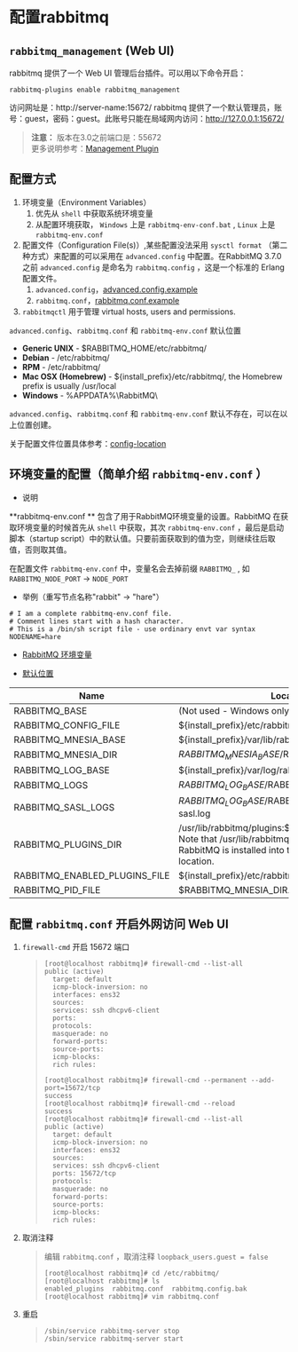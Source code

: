 # 配置rabbitmq

## `rabbitmq_management` (Web UI)

rabbitmq 提供了一个 Web UI 管理后台插件。可以用以下命令开启：
```
rabbitmq-plugins enable rabbitmq_management
```
访问网址是：http://server-name:15672/
rabbitmq 提供了一个默认管理员，账号：guest，密码：guest。此账号只能在局域网内访问：http://127.0.0.1:15672/

> **注意：** 版本在3.0之前端口是：55672  
> 更多说明参考：[Management Plugin](http://www.rabbitmq.com/management.html)

## 配置方式

1. 环境变量（Environment Variables）
    1. 优先从 `shell` 中获取系统环境变量
    1. 从配置环境获取， `Windows` 上是 `rabbitmq-env-conf.bat` , `Linux` 上是 `rabbitmq-env.conf`
1. 配置文件（Configuration File(s)）,某些配置没法采用 `sysctl format` （第二种方式）来配置的可以采用在 `advanced.config` 中配置。在RabbitMQ 3.7.0之前 `advanced.config` 是命名为 `rabbitmq.config` ，这是一个标准的 Erlang 配置文件。
    1. `advanced.config`，[advanced.config.example](https://github.com/rabbitmq/rabbitmq-server/blob/master/docs/advanced.config.example)
    1. `rabbitmq.conf`，[rabbitmq.conf.example](https://github.com/rabbitmq/rabbitmq-server/blob/master/docs/rabbitmq.conf.example)
1. `rabbitmqctl` 用于管理 virtual hosts, users and permissions.

`advanced.config`、`rabbitmq.conf` 和 `rabbitmq-env.conf` 默认位置

- **Generic UNIX** - $RABBITMQ_HOME/etc/rabbitmq/
- **Debian** - /etc/rabbitmq/
- **RPM** - /etc/rabbitmq/
- **Mac OSX (Homebrew)** - ${install_prefix}/etc/rabbitmq/, the Homebrew prefix is usually /usr/local
- **Windows** - %APPDATA%\RabbitMQ\

`advanced.config`、`rabbitmq.conf` 和 `rabbitmq-env.conf` 默认不存在，可以在以上位置创建。  

关于配置文件位置具体参考：[config-location](http://www.rabbitmq.com/configure.html#config-location)

## 环境变量的配置（简单介绍 `rabbitmq-env.conf` ）

- 说明

**rabbitmq-env.conf ** 包含了用于RabbitMQ环境变量的设置。RabbitMQ 在获取环境变量的时候首先从 `shell` 中获取，其次 `rabbitmq-env.conf` ，最后是启动脚本（startup script）中的默认值。只要前面获取到的值为空，则继续往后取值，否则取其值。

在配置文件 `rabbitmq-env.conf` 中，变量名会去掉前缀 `RABBITMQ_` , 如 `RABBITMQ_NODE_PORT` -> `NODE_PORT` 

- 举例（重写节点名称"rabbit" -> "hare"）

``` 
# I am a complete rabbitmq-env.conf file.
# Comment lines start with a hash character.
# This is a /bin/sh script file - use ordinary envt var syntax
NODENAME=hare
```

- [RabbitMQ 环境变量](http://www.rabbitmq.com/configure.html#define-environment-variables)

- [默认位置](http://www.rabbitmq.com/relocate.html)

Name  |  Location
---  |  ---
RABBITMQ_BASE  |  (Not used - Windows only)
RABBITMQ_CONFIG_FILE  |  ${install_prefix}/etc/rabbitmq/rabbitmq
RABBITMQ_MNESIA_BASE  |  ${install_prefix}/var/lib/rabbitmq/mnesia
RABBITMQ_MNESIA_DIR  |  $RABBITMQ_MNESIA_BASE/$RABBITMQ_NODENAME
RABBITMQ_LOG_BASE  |  ${install_prefix}/var/log/rabbitmq
RABBITMQ_LOGS  |  $RABBITMQ_LOG_BASE/$RABBITMQ_NODENAME.log
RABBITMQ_SASL_LOGS  |  $RABBITMQ_LOG_BASE/$RABBITMQ_NODENAME-sasl.log
RABBITMQ_PLUGINS_DIR  |  /usr/lib/rabbitmq/plugins:$RABBITMQ_HOME/plugins <br> Note that /usr/lib/rabbitmq/plugins is used only when RabbitMQ is installed into the standard (default) location.
RABBITMQ_ENABLED_PLUGINS_FILE  |  ${install_prefix}/etc/rabbitmq/enabled_plugins
RABBITMQ_PID_FILE  |  $RABBITMQ_MNESIA_DIR.pid

## 配置 `rabbitmq.conf` 开启外网访问 **Web UI**

1. `firewall-cmd` 开启 15672 端口
    > ```
    > [root@localhost rabbitmq]# firewall-cmd --list-all
    > public (active)
    >   target: default
    >   icmp-block-inversion: no
    >   interfaces: ens32
    >   sources: 
    >   services: ssh dhcpv6-client
    >   ports: 
    >   protocols: 
    >   masquerade: no
    >   forward-ports: 
    >   source-ports: 
    >   icmp-blocks: 
    >   rich rules:    
	>
    > [root@localhost rabbitmq]# firewall-cmd --permanent --add-port=15672/tcp
    > success
    > [root@localhost rabbitmq]# firewall-cmd --reload
    > success
    > [root@localhost rabbitmq]# firewall-cmd --list-all
    > public (active)
    >   target: default
    >   icmp-block-inversion: no
    >   interfaces: ens32
    >   sources: 
    >   services: ssh dhcpv6-client
    >   ports: 15672/tcp
    >   protocols: 
    >   masquerade: no
    >   forward-ports: 
    >   source-ports: 
    >   icmp-blocks: 
    >   rich rules: 
    > ```
1. 取消注释  
    > 编辑 `rabbitmq.conf` ，取消注释 `loopback_users.guest = false`
    > ```
    > [root@localhost rabbitmq]# cd /etc/rabbitmq/
    > [root@localhost rabbitmq]# ls
    > enabled_plugins  rabbitmq.conf  rabbitmq.config.bak
    > [root@localhost rabbitmq]# vim rabbitmq.conf
    > ```
1. 重启
    > ```
    > /sbin/service rabbitmq-server stop
    > /sbin/service rabbitmq-server start
    > ```
